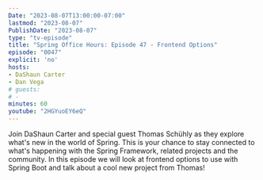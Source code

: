 ```yaml
---
Date: "2023-08-07T13:00:00-07:00"
lastmod: "2023-08-07"
PublishDate: "2023-08-07"
type: "tv-episode"
title: "Spring Office Hours: Episode 47 - Frontend Options"
episode: "0047"
explicit: 'no'
hosts:
- DaShaun Carter
- Dan Vega
# guests:
# -
minutes: 60
youtube: "2HGYuoEY6eQ"
---
```


Join DaShaun Carter and special guest Thomas Schühly as they explore what's new in the world of Spring.  This is your chance to stay connected to what's happening with the Spring Framework, related projects and the community.  In this episode we will look at frontend options to use with Spring Boot and talk about a cool new project from Thomas!
